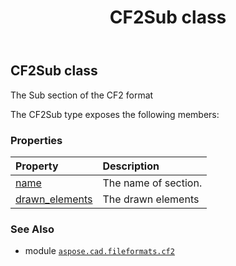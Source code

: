 ﻿---
title: CF2Sub class
second_title: Aspose.CAD for Python via .NET API References
description: 
type: docs
weight: 170
url: /python-net/aspose.cad.fileformats.cf2/cf2sub/
is_root: false
---

## CF2Sub class

The Sub section of the CF2 format



The CF2Sub type exposes the following members:

### Properties
| Property | Description |
| :- | :- |
| [name](/cad/python-net/aspose.cad.fileformats.cf2/cf2sub/name) | The name of section. |
| [drawn_elements](/cad/python-net/aspose.cad.fileformats.cf2/cf2sub/drawn_elements) | The drawn elements |



### See Also
* module [`aspose.cad.fileformats.cf2`](..)
